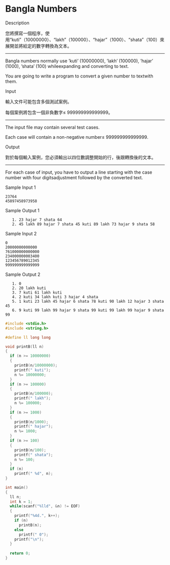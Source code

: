 # Bangla Numbers

Description

您將撰寫一個程序，使用“kuti”（10000000）、“lakh”（100000）、“hajar”（1000）、“shata”（100）來展開並將給定的數字轉換為文本。

- ------------------------------------------------------------------------------

Bangla numbers normally use ’kuti’ (10000000), ’lakh’ (100000), ’hajar’ (1000), ’shata’ (100) whileexpanding and converting to text.

You are going to write a program to convert a given number to textwith them.

Input

輸入文件可能包含多個測試案例。

每個案例將包含一個非負數字≤ 999999999999999。

- ------------------------------------------------------------------------------

The input file may contain several test cases.

Each case will contain a non-negative number≤ 999999999999999.

Output

對於每個輸入案例，您必須輸出以四位數調整開始的行，後跟轉換後的文本。

- ------------------------------------------------------------------------------

For each case of input, you have to output a line starting with the case number with four digitsadjustment followed by the converted text.

Sample Input 1

```
23764
45897458973958

```

Sample Output 1

```
   1. 23 hajar 7 shata 64
   2. 45 lakh 89 hajar 7 shata 45 kuti 89 lakh 73 hajar 9 shata 58
```

Sample Input 2

```
0
20000000000000
761000000000000
234000000003400
123456789012345
999999999999999

```

Sample Output 2

```
   1. 0
   2. 20 lakh kuti
   3. 7 kuti 61 lakh kuti
   4. 2 kuti 34 lakh kuti 3 hajar 4 shata
   5. 1 kuti 23 lakh 45 hajar 6 shata 78 kuti 90 lakh 12 hajar 3 shata 45
   6. 9 kuti 99 lakh 99 hajar 9 shata 99 kuti 99 lakh 99 hajar 9 shata 99
```

```c
#include <stdio.h>
#include <string.h>

#define ll long long

void printB(ll n)
{
  if (n >= 10000000)
  {
    printB(n/10000000);
    printf(" kuti");
    n %= 10000000;
  }
  if (n >= 100000)
  {
    printB(n/100000);
    printf(" lakh");
    n %= 100000;
  }
  if (n >= 1000)
  {
    printB(n/1000);
    printf(" hajar");
    n %= 1000;
  }
  if (n >= 100)
  {
    printB(n/100);
    printf(" shata");
    n %= 100;
  }
  if (n)
    printf(" %d", n);
}

int main()
{
  ll n;
  int k = 1;
  while(scanf("%lld", &n) != EOF)
  {
    printf("%4d.", k++);
    if (n)
      printB(n);
    else
      printf(" 0");
    printf("\n");
  }
  
  return 0;
}

```